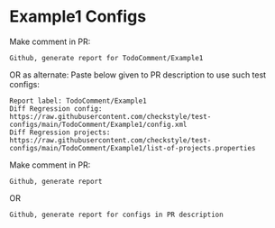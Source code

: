 # Example1 Configs
Make comment in PR:
```
Github, generate report for TodoComment/Example1
```
OR as alternate:
Paste below given to PR description to use such test configs:
```
Report label: TodoComment/Example1
Diff Regression config: https://raw.githubusercontent.com/checkstyle/test-configs/main/TodoComment/Example1/config.xml
Diff Regression projects: https://raw.githubusercontent.com/checkstyle/test-configs/main/TodoComment/Example1/list-of-projects.properties
```
Make comment in PR:
```
Github, generate report
```
OR
```
Github, generate report for configs in PR description
```
